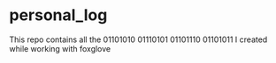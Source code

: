 # personal_log
This repo contains all the 01101010 01110101 01101110 01101011 I created while working with foxglove
